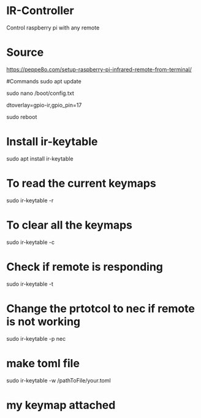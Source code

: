 # IR-Controller
Control raspberry pi with any remote 

# Source
https://peppe8o.com/setup-raspberry-pi-infrared-remote-from-terminal/

#Commands
sudo apt update

sudo nano /boot/config.txt

dtoverlay=gpio-ir,gpio_pin=17

sudo reboot

# Install ir-keytable
sudo apt install ir-keytable

# To read the current keymaps
sudo ir-keytable -r

# To clear all the keymaps
sudo ir-keytable -c 

# Check if remote is responding 
sudo ir-keytable -t 

# Change the prtotcol to nec if remote is not working
sudo ir-keytable -p nec

# make toml file 
sudo ir-keytable -w /pathToFile/your.toml

# my keymap attached
